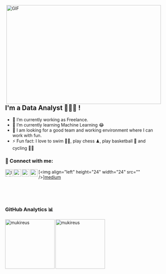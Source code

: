<img align="right" alt="GIF" src="https://github.com/abhisheknaiidu/abhisheknaiidu/blob/master/code.gif?raw=true" width="500" height="320" />

## I'm a Data Analyst 👨‍🎓🚀 !
- 🔭 I’m currently working as Freelance.
- 🌱 I’m currently learning Machine Learning 😂
- 👯 I am looking for a good team and working environment where I can work with fun.
- ⚡ Fun fact: I love to swim 🏊‍♀️, play chess ♟, play basketball 🏀 and cycling 🚴‍♀️



### 📩 Connect with me:



[<img align="left" alt="linkedin | LinkedIn" width="24px" src="https://raw.githubusercontent.com/peterthehan/peterthehan/master/assets/linkedin.svg" />][linkedin]
[<img align="left" height="24" width="24" src="https://cdn.jsdelivr.net/npm/simple-icons@v4/icons/instagram.svg" />][instagram]
[<img align="left" height="24" width="24" src="https://cdn.jsdelivr.net/npm/simple-icons@v4/icons/gmail.svg" />][gmail]
[<img align="left" height="24" width="24" src="[<img align="left" height="24" width="24" src="https://github.com/simple-icons/simple-icons/blob/develop/icons/medium.svg" />][medium]" />][medium]



<br />


[instagram]: https://www.instagram.com/emreebhdr
[linkedin]: https://www.linkedin.com/in/emrebhdr/
[gmail]: mailto:emrebahadir.ebitet@gmail.com@gmail.com
[medium]: https://medium.com/@emrebhdr
<br />

 
 ### GitHub Analytics 📊

  <img height="160em" align="left" src="https://github-readme-stats.vercel.app/api/top-langs?username=EmreBhdr99&show_icons=true&locale=en&layout=compact&langs_count=8&theme=radical" alt="mukireus"/>
  <img height="160em" align="center" src="https://github-readme-stats.vercel.app/api?username=EmreBhdr99&show_icons=true&locale=en&theme=algolia&include_all_commits=true&count_private=true" alt="mukireus"/>
 
</a>

<br />
<br />
 
